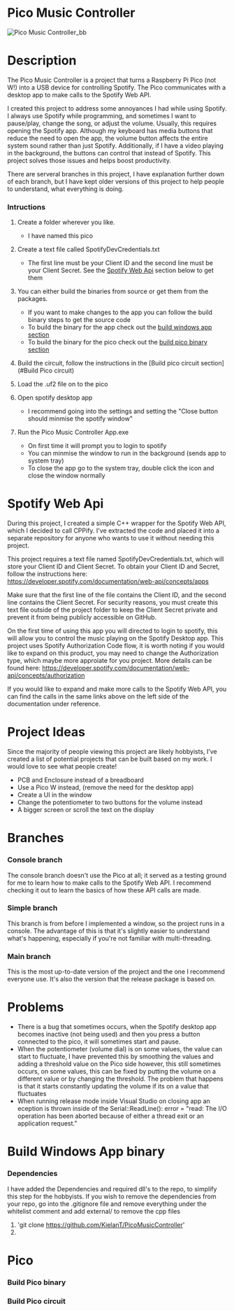 # Pico Music Controller
![Pico Music Controller_bb](https://github.com/user-attachments/assets/9473e9f8-b7a4-4278-88f7-908a6b42bd45)


# Description
The Pico Music Controller is a project that turns a Raspberry Pi Pico (not W!) into a USB device for controlling Spotify. The Pico communicates with a desktop app to make calls to the Spotify Web API.

I created this project to address some annoyances I had while using Spotify. I always use Spotify while programming, and sometimes I want to pause/play, change the song, or adjust the volume. Usually, this requires opening the Spotify app. Although my keyboard has media buttons that reduce the need to open the app, the volume button affects the entire system sound rather than just Spotify. Additionally, if I have a video playing in the background, the buttons can control that instead of Spotify. This project solves those issues and helps boost productivity.

There are serveral branches in this project, I have explanation further down of each branch, but I have kept older versions of this project to help people to understand, what everything is doing.

### Intructions
1. Create a folder wherever you like.
    - I have named this pico 

2. Create a text file called SpotifyDevCredentials.txt
    - The first line must be your Client ID and the second line must be your Client Secret. See the [Spotify Web Api](#Spotify-Web-Api) section below to get them

3. You can either build the binaries from source or get them from the packages.
    - If you want to make changes to the app you can follow the build binary steps to get the source code
    - To build the binary for the app check out the [build windows app section](#Build-Windows-App-binary)
    - To build the binary for the pico check out the [build pico binary section](#Build-Pico-binary)

4. Build the circuit, follow the instructions in the [Build pico circuit section](#Build Pico circuit)

5. Load the .uf2 file on to the pico

6. Open spotify desktop app
    - I recommend going into the settings and setting the "Close button should minmise the spotify window"

7. Run the Pico Music Controller App.exe 
    - On first time it will prompt you to login to spotify
    - You can minmise the window to run in the background (sends app to system tray)
    - To close the app go to the system tray, double click the icon and close the window normally

# Spotify Web Api
During this project, I created a simple C++ wrapper for the Spotify Web API, which I decided to call CPPify. I've extracted the code and placed it into a separate repository for anyone who wants to use it without needing this project.

This project requires a text file named SpotifyDevCredentials.txt, which will store your Client ID and Client Secret. To obtain your Client ID and Secret, follow the instructions here: https://developer.spotify.com/documentation/web-api/concepts/apps

Make sure that the first line of the file contains the Client ID, and the second line contains the Client Secret. For security reasons, you must create this text file outside of the project folder to keep the Client Secret private and prevent it from being publicly accessible on GitHub.

On the first time of using this app you will directed to login to spotify, this will allow you to control the music playing on the Spotify Desktop app. This project uses Spotify Authorization Code flow, it is worth noting if you would like to expand on this product, you may need to change the Authorization type, which maybe more approiate for you project. More details can be found here: https://developer.spotify.com/documentation/web-api/concepts/authorization

If you would like to expand and make more calls to the Spotify Web API, you can find the calls in the same links above on the left side of the documentation under reference. 

# Project Ideas 
Since the majority of people viewing this project are likely hobbyists, I’ve created a list of potential projects that can be built based on my work. I would love to see what people create!

- PCB and Enclosure instead of a breadboard
- Use a Pico W instead, (remove the need for the desktop app)
- Create a UI in the window 
- Change the potentiometer to two buttons for the volume instead
- A bigger screen or scroll the text on the display

# Branches

### Console branch
The console branch doesn't use the Pico at all; it served as a testing ground for me to learn how to make calls to the Spotify Web API. I recommend checking it out to learn the basics of how these API calls are made.

### Simple branch
This branch is from before I implemented a window, so the project runs in a console. The advantage of this is that it's slightly easier to understand what's happening, especially if you're not familiar with multi-threading.

### Main branch
This is the most up-to-date version of the project and the one I recommend everyone use. It's also the version that the release package is based on.

# Problems
- There is a bug that sometimes occurs, when the Spotify desktop app becomes inactive (not being used) and then you press a button connected to the pico, it will sometimes start and pause.
- When the potentiometer (volume dial) is on some values, the value can start to fluctuate, I have prevented this by smoothing the values and adding a threshold value on the Pico side however, this still sometimes occurs, on some values, this can be fixed by putting the volume on a different value or by changing the threshold. The problem that happens is that it starts constantly updating the volume if its on a value that fluctuates
- When running release mode inside Visual Studio on closing app an eception is thrown inside of the  Serial::ReadLine(): error = "read: The I/O operation has been aborted because of either a thread exit or an application request."


# Build Windows App binary 

### Dependencies 
I have added the Dependencies and required dll's to the repo, to simplify this step for the hobbyists. 
If you wish to remove the dependencies from your repo, go into the .gitignore file and remove everything under the whitelist comment and add external/ to remove the cpp files

1. 'git clone https://github.com/KielanT/PicoMusicController'
2. 

# Pico

### Build Pico binary

### Build Pico circuit




